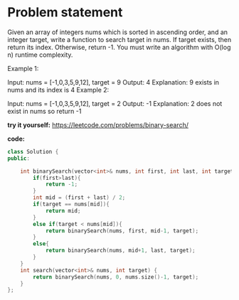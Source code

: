 # Problem statement

Given an array of integers nums which is sorted in ascending order, and an integer target, write a function to search target in nums. If target exists, then return its index. Otherwise, return -1.
You must write an algorithm with O(log n) runtime complexity.

Example 1:

Input: nums = [-1,0,3,5,9,12], target = 9
Output: 4
Explanation: 9 exists in nums and its index is 4
Example 2:

Input: nums = [-1,0,3,5,9,12], target = 2
Output: -1
Explanation: 2 does not exist in nums so return -1

**try it yourself:** https://leetcode.com/problems/binary-search/

**code:**
```cpp
class Solution {
public:

    int binarySearch(vector<int>& nums, int first, int last, int target){
        if(first>last){
            return -1;
        }
        int mid = (first + last) / 2;
        if(target == nums[mid]){
            return mid;
        }
        else if(target < nums[mid]){
            return binarySearch(nums, first, mid-1, target);
        }
        else{
            return binarySearch(nums, mid+1, last, target);
        }
    }
    int search(vector<int>& nums, int target) {
        return binarySearch(nums, 0, nums.size()-1, target);
    }
};
```